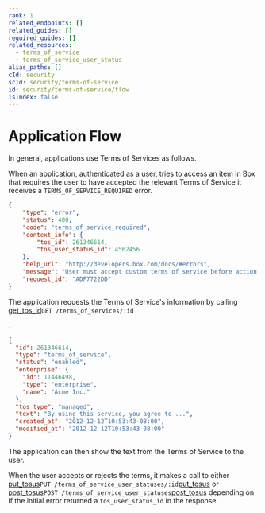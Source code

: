 ```yaml
---
rank: 1
related_endpoints: []
related_guides: []
required_guides: []
related_resources:
  - terms_of_service
  - terms_of_service_user_status
alias_paths: []
cId: security
scId: security/terms-of-service
id: security/terms-of-service/flow
isIndex: false
---
```

# Application Flow

In general, applications use Terms of Services as follows.

When an application, authenticated as a user, tries to access an item in Box that
requires the user to have accepted the relevant Terms of Service it receives a
`TERMS_OF_SERVICE_REQUIRED`  error.

```json
{
    "type": "error",
    "status": 400,
    "code": "terms_of_service_required",
    "context_info": {
        "tos_id": 261346614,
        "tos_user_status_id": 4562456
    },
    "help_url": "http://developers.box.com/docs/#errors",
    "message": "User must accept custom terms of service before action can be taken",
    "request_id": "ADF7722DD"
}
```

The application requests the Terms of Service's information by calling
[get_tos_id][get_tos_id]`GET /terms_of_services/:id`

.

```json
{
  "id": 261346614,
  "type": "terms_of_service",
  "status": "enabled",
  "enterprise": {
    "id": 11446498,
    "type": "enterprise",
    "name": "Acme Inc."
  },
  "tos_type": "managed",
  "text": "By using this service, you agree to ...",
  "created_at": "2012-12-12T10:53:43-08:00",
  "modified_at": "2012-12-12T10:53:43-08:00"
}
```

The application can then show the text from the Terms of Service to the user.

When the user accepts or rejects the terms, it makes a call to either
[put_tosus][put_tosus]`PUT /terms_of_service_user_statuses/:id`[put_tosus][put_tosus] or
[post_tosus][post_tosus]`POST /terms_of_service_user_statuses`[post_tosus][post_tosus] depending on if the initial
error returned a `tos_user_status_id` in the response.

[put_tosus]: e://put_terms_of_service_user_statuses_id

[post_tosus]: e://post_terms_of_service_user_statuses

[get_tos_id]: e://get_terms_of_services_id
